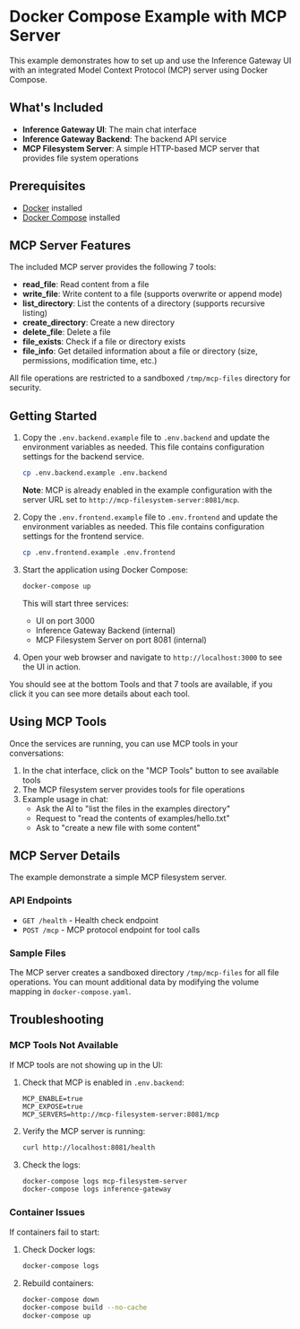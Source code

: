 # Docker Compose Example with MCP Server

This example demonstrates how to set up and use the Inference Gateway UI with an integrated Model Context Protocol (MCP) server using Docker Compose.

## What's Included

- **Inference Gateway UI**: The main chat interface
- **Inference Gateway Backend**: The backend API service
- **MCP Filesystem Server**: A simple HTTP-based MCP server that provides file system operations

## Prerequisites

- [Docker](https://www.docker.com/get-started) installed
- [Docker Compose](https://docs.docker.com/compose/install/) installed

## MCP Server Features

The included MCP server provides the following 7 tools:

- **read_file**: Read content from a file
- **write_file**: Write content to a file (supports overwrite or append mode)
- **list_directory**: List the contents of a directory (supports recursive listing)
- **create_directory**: Create a new directory
- **delete_file**: Delete a file
- **file_exists**: Check if a file or directory exists
- **file_info**: Get detailed information about a file or directory (size, permissions, modification time, etc.)

All file operations are restricted to a sandboxed `/tmp/mcp-files` directory for security.

## Getting Started

1. Copy the `.env.backend.example` file to `.env.backend` and update the environment variables as needed. This file contains configuration settings for the backend service.

   ```sh
   cp .env.backend.example .env.backend
   ```

   **Note**: MCP is already enabled in the example configuration with the server URL set to `http://mcp-filesystem-server:8081/mcp`.

2. Copy the `.env.frontend.example` file to `.env.frontend` and update the environment variables as needed. This file contains configuration settings for the frontend service.

   ```sh
   cp .env.frontend.example .env.frontend
   ```

3. Start the application using Docker Compose:

   ```sh
   docker-compose up
   ```

   This will start three services:

   - UI on port 3000
   - Inference Gateway Backend (internal)
   - MCP Filesystem Server on port 8081 (internal)

4. Open your web browser and navigate to `http://localhost:3000` to see the UI in action.

You should see at the bottom Tools and that 7 tools are available, if you click it you can see more details about each tool.

## Using MCP Tools

Once the services are running, you can use MCP tools in your conversations:

1. In the chat interface, click on the "MCP Tools" button to see available tools
2. The MCP filesystem server provides tools for file operations
3. Example usage in chat:
   - Ask the AI to "list the files in the examples directory"
   - Request to "read the contents of examples/hello.txt"
   - Ask to "create a new file with some content"

## MCP Server Details

The example demonstrate a simple MCP filesystem server.

### API Endpoints

- `GET /health` - Health check endpoint
- `POST /mcp` - MCP protocol endpoint for tool calls

### Sample Files

The MCP server creates a sandboxed directory `/tmp/mcp-files` for all file operations. You can mount additional data by modifying the volume mapping in `docker-compose.yaml`.

## Troubleshooting

### MCP Tools Not Available

If MCP tools are not showing up in the UI:

1. Check that MCP is enabled in `.env.backend`:

   ```
   MCP_ENABLE=true
   MCP_EXPOSE=true
   MCP_SERVERS=http://mcp-filesystem-server:8081/mcp
   ```

2. Verify the MCP server is running:

   ```sh
   curl http://localhost:8081/health
   ```

3. Check the logs:
   ```sh
   docker-compose logs mcp-filesystem-server
   docker-compose logs inference-gateway
   ```

### Container Issues

If containers fail to start:

1. Check Docker logs:

   ```sh
   docker-compose logs
   ```

2. Rebuild containers:
   ```sh
   docker-compose down
   docker-compose build --no-cache
   docker-compose up
   ```
